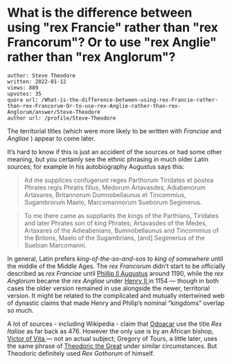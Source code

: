 # What is the difference between using "rex Francie" rather than "rex Francorum"? Or to use "rex Anglie" rather than "rex Anglorum"?

	author: Steve Theodore
	written: 2022-01-12
	views: 889
	upvotes: 35
	quora url: /What-is-the-difference-between-using-rex-Francie-rather-than-rex-Francorum-Or-to-use-rex-Anglie-rather-than-rex-Anglorum/answer/Steve-Theodore
	author url: /profile/Steve-Theodore


The territorial titles (which were more likely to be written with _Franciae_ and _Angliae_  ) appear to come later.

It’s hard to know if this is just an accident of the sources or had some other meaning, but you certainly see the ethnic phrasing in much older Latin sources; for example in his autobiography Augustus says this:

> Ad me supplices confugerunt reges Parthorum Tiridates et postea Phrates regis Phratis filius, Medorum Artavasdes, Adiabenorum Artaxares, Britannorum Dumnobellaunus et Tincommius, Sugambrorum Maelo, Marcomannorum Sueborum Segimerus.

> To me there came as suppliants the kings of the Parthians, Tiridates and later Phrates son of king Phrates; Artavasdes of the Medes, Artaxares of the Adieabenians, Bumnobellaunus and Tincommius of the Britons, Maelo of the Sugambrians, [and] Segimerius of the Suebian Marcomanni.

In general, Latin prefers _king-of-the-so-and-sos_  to _king of somewhere_ until the middle of the Middle Ages. The _rex Francorum_  didn’t start to be officially described as _rex Franciae_ until [Phillip II Augustus](https://en.wikipedia.org/wiki/Philip_II_of_France) around 1190, while the _rex Anglorum_  became the _rex Angliae_ under [Henry II ](https://en.wikipedia.org/wiki/Henry_II_of_England)in 1154 — though in both cases the older version remained in use alongside the newer, territorial version. It might be related to the complicated and mutually intertwined web of dynastic claims that made Henry and Philip’s nominal “kingdoms” overlap so much.

A lot of sources - including Wikipedia - claim that [Odoacar](http:// ) use the title _Rex Italiae_  as far back as 476. However the only use is by an African bishop, [Victor of Vita ](https://en.wikipedia.org/wiki/Victor_Vitensis)— not an actual subject; Gregory of Tours, a little later, uses the same phrase of [Theodoric the Great](https://en.wikipedia.org/wiki/Theodoric_the_Great) under similar circumstances. But Theodoric definitely used _Rex Gothorum_  of himself.

